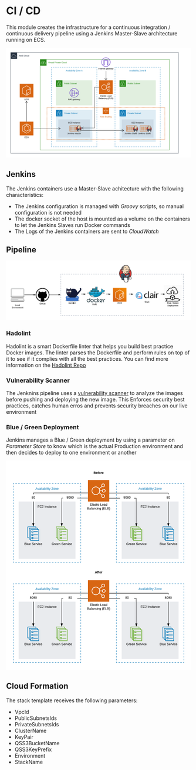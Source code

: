 # CI / CD

This module creates the infrastructure for a continuous integration / continuous delivery pipeline using a Jenkins Master-Slave architecture running on ECS.

![Jenkins Infrastructure](../images/Jenkins.png)

## Jenkins
The Jenkins containers use a Master-Slave achitecture with the following characteristics:
- The Jenkins configuration is managed with *Groovy* scripts, so manual configuration is not needed
- The docker socket of the host is mounted as a volume on the containers to let the Jenkins Slaves run Docker commands
- The Logs of the Jenkins containers are sent to *CloudWatch*

## Pipeline

![Pipeline](../images/Pipeline.png)

### Hadolint

Hadolint is a smart Dockerfile linter that helps you build best practice Docker images. The linter parses the Dockerfile and perform rules on top of it to see if it complies with all the best practices.
You can find more information on the [Hadolint Repo](https://github.com/hadolint/hadolint)

### Vulnerability Scanner

The Jenknins pipeline uses a [vulnerability scanner](../coreos-clair) to analyze the images before pushing and deploying the new image. This Enforces security best practices, catches human erros and prevents security breaches on our live environment

### Blue / Green Deployment

Jenkins manages a Blue / Green deployment by using a parameter on *Parameter Store* to know which is the actual Production environment and then decides to deploy to one environment or another

![Blue Green](../images/BlueGreen.png)

## Cloud Formation

The stack template receives the following parameters:

- VpcId
- PublicSubnetsIds
- PrivateSubnetsIds
- ClusterName
- KeyPair
- QSS3BucketName
- QSS3KeyPrefix
- Environment
- StackName

